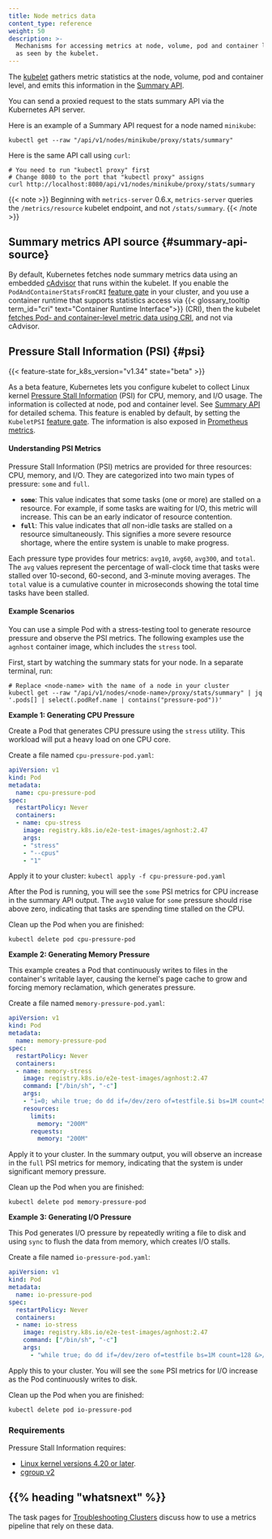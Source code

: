 ```yaml
---
title: Node metrics data
content_type: reference
weight: 50
description: >-
  Mechanisms for accessing metrics at node, volume, pod and container level,
  as seen by the kubelet.
---
```


The [kubelet](/docs/reference/command-line-tools-reference/kubelet/)
gathers metric statistics at the node, volume, pod and container level,
and emits this information in the
[Summary API](/docs/reference/config-api/kubelet-stats.v1alpha1/).

You can send a proxied request to the stats summary API via the
Kubernetes API server.

Here is an example of a Summary API request for a node named `minikube`:

```shell
kubectl get --raw "/api/v1/nodes/minikube/proxy/stats/summary"
```

Here is the same API call using `curl`:

```shell
# You need to run "kubectl proxy" first
# Change 8080 to the port that "kubectl proxy" assigns
curl http://localhost:8080/api/v1/nodes/minikube/proxy/stats/summary
```

{{< note >}}
Beginning with `metrics-server` 0.6.x, `metrics-server` queries the `/metrics/resource`
kubelet endpoint, and not `/stats/summary`.
{{< /note >}}

## Summary metrics API source {#summary-api-source}

By default, Kubernetes fetches node summary metrics data using an embedded
[cAdvisor](https://github.com/google/cadvisor) that runs within the kubelet. If you 
enable the `PodAndContainerStatsFromCRI` [feature gate](/docs/reference/command-line-tools-reference/feature-gates/) 
in your cluster, and you use a container runtime that supports statistics access via
{{< glossary_tooltip term_id="cri" text="Container Runtime Interface">}} (CRI), then
the kubelet [fetches Pod- and container-level metric data using CRI](/docs/reference/instrumentation/cri-pod-container-metrics), and not via cAdvisor.

## Pressure Stall Information (PSI) {#psi}

{{< feature-state for_k8s_version="v1.34" state="beta" >}}

As a beta feature, Kubernetes lets you configure kubelet to collect Linux kernel
[Pressure Stall Information](https://docs.kernel.org/accounting/psi.html)
(PSI) for CPU, memory, and I/O usage. The information is collected at node, pod and container level.
See [Summary API](/docs/reference/config-api/kubelet-stats.v1alpha1/) for detailed schema.
This feature is enabled by default, by setting the `KubeletPSI` [feature gate](/docs/reference/command-line-tools-reference/feature-gates/). The information is also exposed in
[Prometheus metrics](/docs/concepts/cluster-administration/system-metrics#psi-metrics).

#### Understanding PSI Metrics

Pressure Stall Information (PSI) metrics are provided for three resources: CPU, memory, and I/O. They are categorized into two main types of pressure: `some` and `full`.

*   **`some`**: This value indicates that some tasks (one or more) are stalled on a resource. For example, if some tasks are waiting for I/O, this metric will increase. This can be an early indicator of resource contention.
*   **`full`**: This value indicates that *all* non-idle tasks are stalled on a resource simultaneously. This signifies a more severe resource shortage, where the entire system is unable to make progress.

Each pressure type provides four metrics: `avg10`, `avg60`, `avg300`, and `total`. The `avg` values represent the percentage of wall-clock time that tasks were stalled over 10-second, 60-second, and 3-minute moving averages. The `total` value is a cumulative counter in microseconds showing the total time tasks have been stalled.

#### Example Scenarios

You can use a simple Pod with a stress-testing tool to generate resource pressure and observe the PSI metrics. The following examples use the `agnhost` container image, which includes the `stress` tool.

First, start by watching the summary stats for your node. In a separate terminal, run:
```shell
# Replace <node-name> with the name of a node in your cluster
kubectl get --raw "/api/v1/nodes/<node-name>/proxy/stats/summary" | jq '.pods[] | select(.podRef.name | contains("pressure-pod"))'
```

**Example 1: Generating CPU Pressure**

Create a Pod that generates CPU pressure using the `stress` utility. This workload will put a heavy load on one CPU core.

Create a file named `cpu-pressure-pod.yaml`:
```yaml
apiVersion: v1
kind: Pod
metadata:
  name: cpu-pressure-pod
spec:
  restartPolicy: Never
  containers:
  - name: cpu-stress
    image: registry.k8s.io/e2e-test-images/agnhost:2.47
    args:
    - "stress"
    - "--cpus"
    - "1"
```

Apply it to your cluster: `kubectl apply -f cpu-pressure-pod.yaml`

After the Pod is running, you will see the `some` PSI metrics for CPU increase in the summary API output. The `avg10` value for `some` pressure should rise above zero, indicating that tasks are spending time stalled on the CPU.

Clean up the Pod when you are finished:
```shell
kubectl delete pod cpu-pressure-pod
```

**Example 2: Generating Memory Pressure**

This example creates a Pod that continuously writes to files in the container's writable layer, causing the kernel's page cache to grow and forcing memory reclamation, which generates pressure.

Create a file named `memory-pressure-pod.yaml`:
```yaml
apiVersion: v1
kind: Pod
metadata:
  name: memory-pressure-pod
spec:
  restartPolicy: Never
  containers:
  - name: memory-stress
    image: registry.k8s.io/e2e-test-images/agnhost:2.47
    command: ["/bin/sh", "-c"]
    args:
    - "i=0; while true; do dd if=/dev/zero of=testfile.$i bs=1M count=50 &>/dev/null; i=$(((i+1)%5)); sleep 0.1; done"
    resources:
      limits:
        memory: "200M"
      requests:
        memory: "200M"
```

Apply it to your cluster. In the summary output, you will observe an increase in the `full` PSI metrics for memory, indicating that the system is under significant memory pressure.

Clean up the Pod when you are finished:
```shell
kubectl delete pod memory-pressure-pod
```

**Example 3: Generating I/O Pressure**

This Pod generates I/O pressure by repeatedly writing a file to disk and using `sync` to flush the data from memory, which creates I/O stalls.

Create a file named `io-pressure-pod.yaml`:
```yaml
apiVersion: v1
kind: Pod
metadata:
  name: io-pressure-pod
spec:
  restartPolicy: Never
  containers:
  - name: io-stress
    image: registry.k8s.io/e2e-test-images/agnhost:2.47
    command: ["/bin/sh", "-c"]
    args:
      - "while true; do dd if=/dev/zero of=testfile bs=1M count=128 &>/dev/null; sync; rm testfile &>/dev/null; done"
```

Apply this to your cluster. You will see the `some` PSI metrics for I/O increase as the Pod continuously writes to disk.

Clean up the Pod when you are finished:
```shell
kubectl delete pod io-pressure-pod
```

### Requirements

Pressure Stall Information requires:

- [Linux kernel versions 4.20 or later](/docs/reference/node/kernel-version-requirements#requirements-psi).
- [cgroup v2](/docs/concepts/architecture/cgroups)

## {{% heading "whatsnext" %}}

The task pages for [Troubleshooting Clusters](/docs/tasks/debug/debug-cluster/) discuss
how to use a metrics pipeline that rely on these data.
